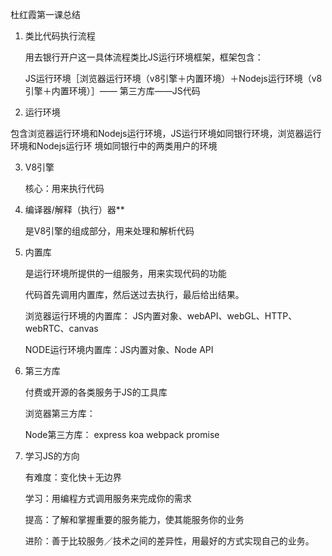 ﻿杜红霞第一课总结

1. 类比代码执行流程

   用去银行开户这一具体流程类比JS运行环境框架，框架包含：
   
   JS运行环境［浏览器运行环境（v8引擎＋内置环境）＋Nodejs运行环境（v8引擎＋内置环境）］——
   第三方库——JS代码

2. 运行环境

  包含浏览器运行环境和Nodejs运行环境，JS运行环境如同银行环境，浏览器运行环境和Nodejs运行环
  境如同银行中的两类用户的环境

3. V8引擎

   核心：用来执行代码

4. 编译器/解释（执行）器**

   是V8引擎的组成部分，用来处理和解析代码

5. 内置库

   是运行环境所提供的一组服务，用来实现代码的功能

   代码首先调用内置库，然后送过去执行，最后给出结果。

   浏览器运行环境的内置库： JS内置对象、webAPI、webGL、HTTP、webRTC、canvas

   NODE运行环境内置库：JS内置对象、Node API 

6. 第三方库

   付费或开源的各类服务于JS的工具库

   浏览器第三方库：

   Node第三方库： express koa webpack promise 

7. 学习JS的方向

      有难度：变化快＋无边界

      学习：用编程方式调用服务来完成你的需求

      提高：了解和掌握重要的服务能力，使其能服务你的业务

      进阶：善于比较服务／技术之间的差异性，用最好的方式实现自己的业务。

